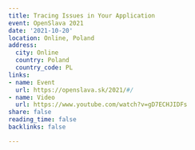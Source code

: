 ```yaml
---
title: Tracing Issues in Your Application
event: OpenSlava 2021
date: '2021-10-20'
location: Online, Poland
address:
  city: Online
  country: Poland
  country_code: PL
links:
- name: Event
  url: https://openslava.sk/2021/#/
- name: Video
  url: https://www.youtube.com/watch?v=gD7ECHJIDFs
share: false
reading_time: false
backlinks: false

---
```

